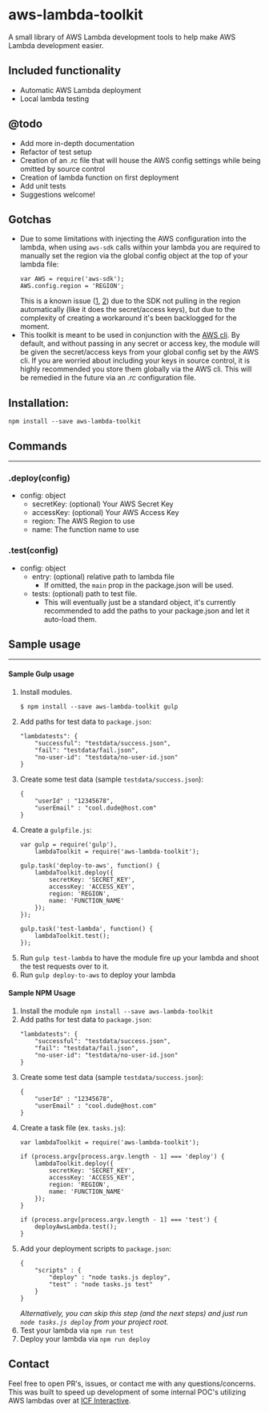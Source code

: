 # aws-lambda-toolkit
A small library of AWS Lambda development tools to help make AWS Lambda development easier.

## Included functionality

- Automatic AWS Lambda deployment
- Local lambda testing

## @todo

- Add more in-depth documentation
- Refactor of test setup
- Creation of an .rc file that will house the AWS config settings while being omitted by source control
- Creation of lambda function on first deployment
- Add unit tests
- Suggestions welcome!

## Gotchas

- Due to some limitations with injecting the AWS configuration into the lambda, when using `aws-sdk` calls within your lambda you are required to manually set the region via the global config object at the top of your lambda file:
    ```
    var AWS = require('aws-sdk');
    AWS.config.region = 'REGION';
    ```
    This is a known issue ([1](https://github.com/Tim-B/grunt-aws-lambda/issues/18), [2](http://docs.aws.amazon.com/AWSJavaScriptSDK/guide/node-configuring.html#Setting_the_Region)) due to the SDK not pulling in the region automatically (like it does the secret/access keys), but due to the complexity of creating a workaround it's been backlogged for the moment.
- This toolkit is meant to be used in conjunction with the [AWS cli](https://aws.amazon.com/cli/). By default, and without passing in any secret or access key, the module will be given the secret/access keys from your global config set by the AWS cli. If you are worried about including your keys in source control, it is highly recommended you store them globally via the AWS cli. This will be remedied in the future via an _.rc_ configuration file.

## Installation:
```
npm install --save aws-lambda-toolkit
```

## Commands
---
### .deploy(config)

- config: object
    + secretKey: (optional) Your AWS Secret Key
    + accessKey: (optional) Your AWS Access Key
    + region: The AWS Region to use
    + name: The function name to use

### .test(config)

- config: object
    + entry: (optional) relative path to lambda file
        - If omitted, the `main` prop in the package.json will be used.
    + tests: (optional) path to test file.
        - This will eventually just be a standard object, it's currently recommended to add the paths to your package.json and let it auto-load them.

## Sample usage
---
#### Sample Gulp usage

1. Install modules.
    ```
    $ npm install --save aws-lambda-toolkit gulp
    ```
2. Add paths for test data to `package.json`:
    ```
    "lambdatests": {
        "successful": "testdata/success.json",
        "fail": "testdata/fail.json",
        "no-user-id": "testdata/no-user-id.json"
    }
    ```
3. Create some test data (sample `testdata/success.json`):
    ```
    {
        "userId" : "12345678",
        "userEmail" : "cool.dude@host.com"
    }
    ```
4. Create a `gulpfile.js`:
    ```
    var gulp = require('gulp'),
        lambdaToolkit = require('aws-lambda-toolkit');

    gulp.task('deploy-to-aws', function() {
        lambdaToolkit.deploy({
            secretKey: 'SECRET_KEY',
            accessKey: 'ACCESS_KEY',
            region: 'REGION',
            name: 'FUNCTION_NAME'
        });
    });

    gulp.task('test-lambda', function() {
        lambdaToolkit.test();
    });
    ```
5. Run `gulp test-lambda` to have the module fire up your lambda and shoot the test requests over to it.
6. Run `gulp deploy-to-aws` to deploy your lambda

#### Sample NPM Usage
1. Install the module `npm install --save aws-lambda-toolkit`
2. Add paths for test data to `package.json`:
    ```
    "lambdatests": {
        "successful": "testdata/success.json",
        "fail": "testdata/fail.json",
        "no-user-id": "testdata/no-user-id.json"
    }
    ```
3. Create some test data (sample `testdata/success.json`):
    ```
    {
        "userId" : "12345678",
        "userEmail" : "cool.dude@host.com"
    }
    ```
4. Create a task file (ex. `tasks.js`):
    ```
    var lambdaToolkit = require('aws-lambda-toolkit');

    if (process.argv[process.argv.length - 1] === 'deploy') {
        lambdaToolkit.deploy({
            secretKey: 'SECRET_KEY',
            accessKey: 'ACCESS_KEY',
            region: 'REGION',
            name: 'FUNCTION_NAME'
        });
    }

    if (process.argv[process.argv.length - 1] === 'test') {
        deployAwsLambda.test();
    }
    ```
5. Add your deployment scripts to `package.json`:
    ```
    {
        "scripts" : {
            "deploy" : "node tasks.js deploy",
            "test" : "node tasks.js test"
        }
    }
    ```
    _Alternatively, you can skip this step (and the next steps) and just run `node tasks.js deploy` from your project root._
6. Test your lambda via `npm run test`
7. Deploy your lambda via `npm run deploy`

## Contact
Feel free to open PR's, issues, or contact me with any questions/concerns. This was built to speed up development of some internal POC's utilizing AWS lambdas over at [ICF Interactive](http://icfi.com/interactive).
